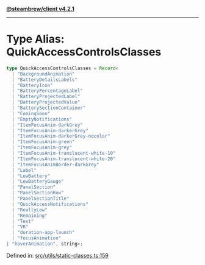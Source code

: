 [**@steambrew/client v4.2.1**](../README.md)

***

# Type Alias: QuickAccessControlsClasses

```ts
type QuickAccessControlsClasses = Record<
  | "BackgroundAnimation"
  | "BatteryDetailsLabels"
  | "BatteryIcon"
  | "BatteryPercentageLabel"
  | "BatteryProjectedLabel"
  | "BatteryProjectedValue"
  | "BatterySectionContainer"
  | "ComingSoon"
  | "EmptyNotifications"
  | "ItemFocusAnim-darkGrey"
  | "ItemFocusAnim-darkerGrey"
  | "ItemFocusAnim-darkerGrey-nocolor"
  | "ItemFocusAnim-green"
  | "ItemFocusAnim-grey"
  | "ItemFocusAnim-translucent-white-10"
  | "ItemFocusAnim-translucent-white-20"
  | "ItemFocusAnimBorder-darkGrey"
  | "Label"
  | "LowBattery"
  | "LowBatteryGauge"
  | "PanelSection"
  | "PanelSectionRow"
  | "PanelSectionTitle"
  | "QuickAccessNotifications"
  | "ReallyLow"
  | "Remaining"
  | "Text"
  | "VR"
  | "duration-app-launch"
  | "focusAnimation"
| "hoverAnimation", string>;
```

Defined in: [src/utils/static-classes.ts:159](https://github.com/shdwmtr/plugutil/blob/b52230e3bd417b9353d983856323dee8a90c4f70/client/src/utils/static-classes.ts#L159)
